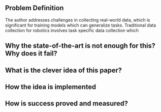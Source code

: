 ## Problem Definition
The author addresses challenges in collecting real-world data, which is significant for training models which can generalize tasks. Traditional data collection for robotics involves task specific data collection which 

## Why the state-of-the-art is not enough for this? Why does it fail?

## What is the clever idea of this paper?

## How the idea is implemented

##  How is success proved and measured?
